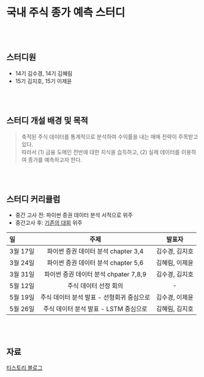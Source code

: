 # 국내 주식 종가 예측 스터디

<br/><br/>

## 스터디원
- 14기 김수경, 14기 김혜림
- 15기 김지호, 15기 이제윤  

<br/><br/>

## 스터디 개설 배경 및 목적

> 축적된 주식 데이터를 통계적으로 분석하여 수익률을 내는 매매 전략이 주목받고 있다.  
> 따라서 (1) 금융 도메인 전반에 대한 지식을 습득하고, (2) 실제 데이터를 이용하여 종가를 예측하고자 한다. 

<br/><br/>

## 스터디 커리큘럼

- 중간 고사 전: 파이썬 증권 데이터 분석 서적으로 위주  
- 중간고사 후: [기존의 대회](https://dacon.io/competitions/official/235857/overview/description) 위주

| 일 | 주제 | 발표자 |
|:----------|:----------:|:----------:|
| 3월 17일 | 파이썬 증권 데이터 분석 chapter 3,4 | 김수경, 김지호 |
| 3월 24일 | 파이썬 증권 데이터 분석 chapter 5,6 | 김혜림, 이제윤 |
| 3월 31일 | 파이썬 증권 데이터 분석 chpater 7,8,9 | 김수경, 김지호 |
| 5월 12일 | 주식 데이터 선정 회의 | - |
| 5월 19일 | 주식 데이터 분석 발표 - 선형회귀 중심으로| 김수경, 이제윤 |
| 5월 26일 | 주식 데이터 분석 발표 - LSTM 중심으로 | 김혜림, 김지호 |

<br/><br/>

## 자료

[티스토리 블로그](https://kubig-2022-1.tistory.com/category/%EC%8B%AC%ED%99%94%20%EC%8A%A4%ED%84%B0%EB%94%94/%EA%B8%88%EC%9C%B5%EB%8D%B0%EC%9D%B4%ED%84%B0
)

<br/><br/>
<br/><br/>
<br/><br/>


